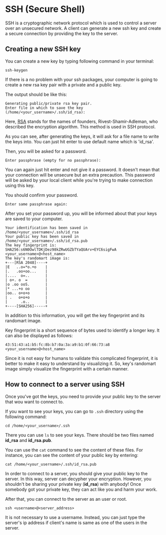 # SSH (Secure Shell)
SSH is a cryptographic network protocol which is used to control a server over an unsecured network.
A client can generate a new ssh key and create a secure connection by providing the key to the server.
## Creating a new SSH key
You can create a new key by typing following command in your terminal:
```
ssh-keygen
```
If there is a no problem with your ssh packages, your computer is going to create a new rsa key pair with a private and a public key.

The output should be like this:
```
Generating public/private rsa key pair.
Enter file in which to save the key (/home/<your_username>/.ssh/id_rsa):
```
Here, [RSA](https://en.wikipedia.org/wiki/RSA_(cryptosystem)) stands for the names of founders, Rivest-Shamir-Adleman, who described the encryption algorithm. This method is used in SSH protocol.

As you can see, after generating the keys, it will ask for a file name to write the keys into. You can just hit enter to use default name which is 'id_rsa'.

Then, you will be asked for a password.
```
Enter passphrase (empty for no passphrase):
```
You can again just hit enter and not give it a password. It doesn't mean that your connection will be unsecure but an extra precaution. This password will be asked by your local client while you're trying to make connection using this key.

You should confirm your password.
```
Enter same passphrase again:
```
After you set your password up, you will be informed about that your keys are saved to your computer.
```
Your identification has been saved in /home/<your_username>/.ssh/id_rsa
Your public key has been saved in /home/<your_username>/.ssh/id_rsa.pub
The key fingerprint is:
SHA256:s6N0OwlTDKjDez98kZRwUGZbTYaQUArv+EYC6sigFwA <your_username>@<host_name>
The key's randomart image is:
+---[RSA 2048]----+
|E   ..o=*o.+o    |
|.   .oo+oo...    |
|....  o=..       |
| o+. o  =        |
|o .oo ooS.       |
|* ...+o oo       |
|oo.. o+o+o       |
| .   o+o+o       |
|      .o..       |
+----[SHA256]-----+
```
In addition to this information, you will get the key fingerprint and its randomart image. 

Key fingerprint is a short sequence of bytes used to identify a longer key. It can also be displayed as follows:
```
43:51:43:a1:b5:fc:8b:b7:0a:3a:a9:b1:0f:66:73:a8 <your_username>@<host_name>
```
Since it is not easy for humans to validate this complicated fingerprint, it is better to make it easy to understand by visualizing it. So, key's randomart image simply visualize the fingerprint with a certain manner.

## How to connect to a server using SSH
Once you've got the keys, you need to provide your public key to the server that wou want to connect to.

If you want to see your keys, you can go to `.ssh` directory using the following command: 
```
cd /home/<your_username>/.ssh
``` 
There you can use `ls` to see your keys. There should be two files named **id_rsa** and **id_rsa.pub**.

You can use the `cat` command to see the content of these files. For instance, you can see the content of your public key by entering:
```
cat /home/<your_username>/.ssh/id_rsa.pub
```
In order to connect to a server, you should give your public key to the server. In this way, server can decypher your encryption. However, you shouldn't be sharing your private key (**id_rsa**) with anybody! Once somebody got your private key, they can act like you and harm your work.

After that, you can connect to the server as an user or root.
```
ssh <username>@<server_address>
```
It is not necessary to use a username. Instead, you can just type the server's ip address if client's name is same as one of the users in the server. 
